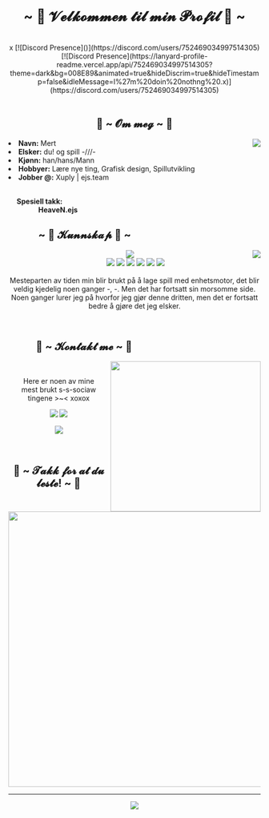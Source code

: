 <body>
<h1 align="center">~ 💖 𝓥𝓮𝓵𝓴𝓸𝓶𝓶𝓮𝓷 𝓽𝓲𝓵 𝓶𝓲𝓷 𝓟𝓻𝓸𝓯𝓲𝓵 💖 ~</h1>
<br>
<div align="center">
  x
 [![Discord Presence]()](https://discord.com/users/752469034997514305)
 [![Discord Presence](https://lanyard-profile-readme.vercel.app/api/752469034997514305?theme=dark&bg=008E89&animated=true&hideDiscrim=true&hideTimestamp=false&idleMessage=I%27m%20doin%20nothng%20.x)](https://discord.com/users/752469034997514305)
</div>
<br>
<div>
<h2 align="center"> 🦊 ~ 𝓞𝓶 𝓶𝓮𝓰 ~ 🦊 </h2>
<img src="https://media.tenor.com/images/9e3ee0bb99e7c7e898e7fb23906885d4/tenor.gif" align="right">
<li>
<b>Navn:</b> Mert</li>
<li>
<b>Elsker:</b> du! og spill -///-
</li>
<li>
<b>Kjønn:</b> han/hans/Mann
</li>
<li>
<b>Hobbyer:</b> Lære nye ting, Grafisk design, Spillutvikling
</li>
<li>
<b>Jobber @:</b> Xuply | ejs.team
</li>
<br>
<p><b>     Spesiell takk:<br>
                  HeaveN.ejs</b></p>
</div>
<div>
<h2 align="left">            ~ 📇 𝓚𝓾𝓷𝓷𝓼𝓴𝓪𝓹 📇 ~</h2>
<p>
<img src="https://i.pinimg.com/originals/d6/d6/a0/d6d6a01389c78b441c51fe4eed3d6054.gif"  align="right">
</div>
<div>
<p align="center"><img src="https://img.shields.io/badge/JavaScript-F7DF1E?style=for-the-badge&logo=javascript&logoColor=black"/><br>
 <img src="https://img.shields.io/badge/C++%20-005aeb.svg?&style=for-the-badge&logo=cplusplus&logoColor=white"/> <img src="https://img.shields.io/badge/C%23-9e119a?style=for-the-badge&logo=c-sharp&logoColor=white"/> <img src="https://img.shields.io/badge/Unity-100000?style=for-the-badge&logo=unity&logoColor=white"/> <img src="https://img.shields.io/badge/UE4-100000?style=for-the-badge&logo=unrealengine&logoColor=white"/> <img src="https://img.shields.io/badge/MySQL-3dc2ff?style=for-the-badge&logo=mysql&logoColor=black"/> <img src="https://img.shields.io/badge/Spotify-1ED760?&style=for-the-badge&logo=spotify&logoColor=white"/><br><br>
Mesteparten av tiden min blir brukt på å lage spill med enhetsmotor, det blir veldig kjedelig noen ganger -, -. Men det har fortsatt sin morsomme side. Noen ganger lurer jeg på hvorfor jeg gjør denne dritten, men det er fortsatt bedre å gjøre det jeg elsker.
</p>
<br>
<h2>           📝 ~ 𝓚𝓸𝓷𝓽𝓪𝓴𝓽 𝓶𝓮 ~ 📝</h2>
<img src="https://i.pinimg.com/originals/d5/b6/a7/d5b6a7ee8580da0174c8d243f8e41ec4.gif" align="right" width="300" height="auto">
<br>
<p align="center">Here er noen av mine<br>
mest brukt s-s-sociaw tingene >~< xoxox</p>
<p align="center"><a href="https://twitter.com/MerutsuSama" target="_blank"><img src="https://img.shields.io/badge/MerutsuSama%20-%231DA1F2.svg?&style=for-the-badge&logo=Twitter&logoColor=white"/></a> <a href="#" target="_blank"><img src="https://img.shields.io/badge/sjuhyeon%20-%237289DA.svg?&style=for-the-badge&logo=discord&logoColor=white"/></a></p>
<p align="center"><a href="https://twitch.tv/merutsudesu" target="_blank"><img src="https://img.shields.io/badge/merutsudesu%20-%239146FF.svg?&style=for-the-badge&logo=Twitch&logoColor=white"/></a></p>
</div>
<br>
<div>
<h2 align="center">💖 ~ 𝓣𝓪𝓴𝓴 𝓯𝓸𝓻 𝓪𝓽 𝓭𝓾 𝓵𝓮𝓼𝓽𝓮! ~ 💖</h2>
<div align="center">
<img src="https://i.pinimg.com/originals/05/da/fa/05dafa696ac14f8d379401a3623264cc.gif" width="550" height="auto">
</div>
<hr>
</div>
</div>

<p align="center" >  
  <a href="https://github.com/anuraghazra/github-readme-stats"> 
<img  src="https://github-readme-stats.vercel.app/api?username=sjuhyeon&&show_icons=true&theme=radical"/>
  </a>
  </p>
</body>

